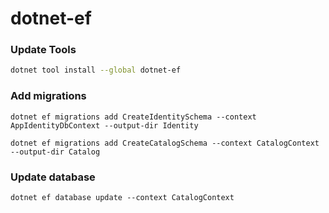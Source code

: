 # dotnet-ef

### Update Tools
```bash
dotnet tool install --global dotnet-ef
```

### Add migrations
```
dotnet ef migrations add CreateIdentitySchema --context AppIdentityDbContext --output-dir Identity
```
```
dotnet ef migrations add CreateCatalogSchema --context CatalogContext --output-dir Catalog
```

### Update database
```
dotnet ef database update --context CatalogContext
```

